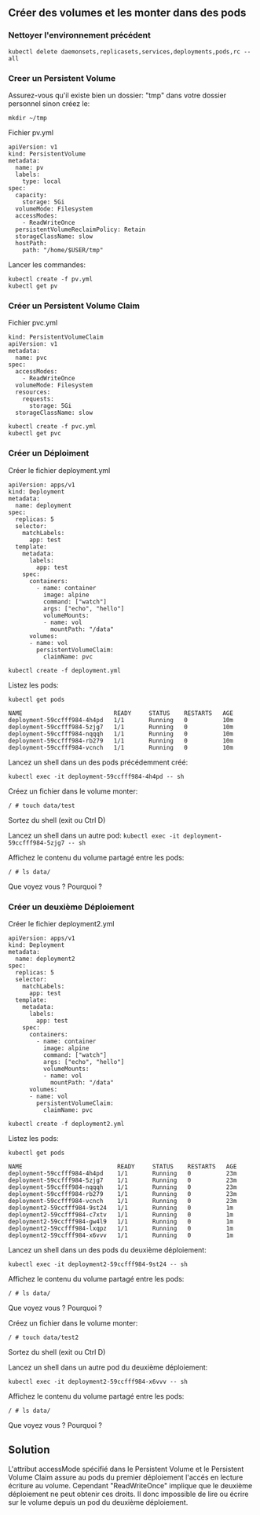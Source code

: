 ## Créer des volumes et les monter dans des pods

### Nettoyer l'environnement précédent

`kubectl delete daemonsets,replicasets,services,deployments,pods,rc --all`

### Creer un Persistent Volume

Assurez-vous qu'il existe bien un dossier: "tmp" dans votre dossier personnel sinon créez le:

`mkdir ~/tmp`

Fichier pv.yml

```
apiVersion: v1
kind: PersistentVolume
metadata:
  name: pv
  labels:
    type: local
spec:
  capacity:
    storage: 5Gi
  volumeMode: Filesystem
  accessModes:
    - ReadWriteOnce
  persistentVolumeReclaimPolicy: Retain
  storageClassName: slow
  hostPath:
    path: "/home/$USER/tmp"
```

Lancer les commandes:
```
kubectl create -f pv.yml
kubectl get pv
```

### Créer un Persistent Volume Claim

Fichier pvc.yml
```
kind: PersistentVolumeClaim
apiVersion: v1
metadata:
  name: pvc
spec:
  accessModes:
    - ReadWriteOnce
  volumeMode: Filesystem
  resources:
    requests:
      storage: 5Gi
  storageClassName: slow
```


```
kubectl create -f pvc.yml
kubectl get pvc
```

### Créer un Déploiment

Créer le fichier deployment.yml

```
apiVersion: apps/v1
kind: Deployment
metadata:
  name: deployment
spec:
  replicas: 5
  selector:
    matchLabels:
      app: test
  template:
    metadata:
      labels:
        app: test
    spec:
      containers:
        - name: container
          image: alpine
          command: ["watch"]
          args: ["echo", "hello"]
          volumeMounts:
          - name: vol
            mountPath: "/data"
      volumes:
      - name: vol
        persistentVolumeClaim: 
          claimName: pvc
```

`kubectl create -f deployment.yml`

Listez les pods:

`kubectl get pods`

```
NAME                          READY     STATUS    RESTARTS   AGE
deployment-59ccfff984-4h4pd   1/1       Running   0          10m
deployment-59ccfff984-5zjg7   1/1       Running   0          10m
deployment-59ccfff984-nqqqh   1/1       Running   0          10m
deployment-59ccfff984-rb279   1/1       Running   0          10m
deployment-59ccfff984-vcnch   1/1       Running   0          10m
```
Lancez un shell dans un des pods précédemment créé:

`kubectl exec -it deployment-59ccfff984-4h4pd -- sh`

Créez un fichier dans le volume monter:

`/ # touch data/test`

Sortez du shell (exit ou Ctrl D)

Lancez un shell dans un autre pod:
`kubectl exec -it deployment-59ccfff984-5zjg7 -- sh`

Affichez le contenu du volume partagé entre les pods:

`/ # ls data/`

Que voyez vous ? Pourquoi ?

### Créer un deuxième Déploiement

Créer le fichier deployment2.yml

```
apiVersion: apps/v1
kind: Deployment
metadata:
  name: deployment2
spec:
  replicas: 5
  selector:
    matchLabels:
      app: test
  template:
    metadata:
      labels:
        app: test
    spec:
      containers:
        - name: container
          image: alpine
          command: ["watch"]
          args: ["echo", "hello"]
          volumeMounts:
          - name: vol
            mountPath: "/data"
      volumes:
      - name: vol
        persistentVolumeClaim:
          claimName: pvc
```

`kubectl create -f deployment2.yml`

Listez les pods:

`kubectl get pods`

```
NAME                           READY     STATUS    RESTARTS   AGE
deployment-59ccfff984-4h4pd    1/1       Running   0          23m
deployment-59ccfff984-5zjg7    1/1       Running   0          23m
deployment-59ccfff984-nqqqh    1/1       Running   0          23m
deployment-59ccfff984-rb279    1/1       Running   0          23m
deployment-59ccfff984-vcnch    1/1       Running   0          23m
deployment2-59ccfff984-9st24   1/1       Running   0          1m
deployment2-59ccfff984-c7xtv   1/1       Running   0          1m
deployment2-59ccfff984-gw4l9   1/1       Running   0          1m
deployment2-59ccfff984-lxqpz   1/1       Running   0          1m
deployment2-59ccfff984-x6vvv   1/1       Running   0          1m

```
Lancez un shell dans un des pods du deuxième déploiement:

`kubectl exec -it deployment2-59ccfff984-9st24 -- sh`

Affichez le contenu du volume partagé entre les pods:

`/ # ls data/`

Que voyez vous ? Pourquoi ?

Créez un fichier dans le volume monter:

`/ # touch data/test2`

Sortez du shell (exit ou Ctrl D)

Lancez un shell dans un autre pod du deuxième déploiement:

`kubectl exec -it deployment2-59ccfff984-x6vvv -- sh`

Affichez le contenu du volume partagé entre les pods:

`/ # ls data/`

Que voyez vous ? Pourquoi ?


## Solution

L'attribut accessMode spécifié dans le Persistent Volume et le Persistent Volume Claim assure au pods du premier déploiement l'accés en lecture écriture au volume. Cependant "ReadWriteOnce" implique que le deuxième déploiement ne peut obtenir ces droits. Il donc impossible de lire ou écrire sur le volume depuis un pod du deuxième déploiement.
